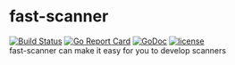 # fast-scanner
[![Build Status](https://travis-ci.org/For-ACGN/fast-scanner.svg?branch=master)](https://travis-ci.org/For-ACGN/fast-scanner)
[![Go Report Card](https://goreportcard.com/badge/github.com/For-ACGN/fast-scanner)](https://goreportcard.com/report/github.com/For-ACGN/fast-scanner)
[![GoDoc](https://godoc.org/github.com/For-ACGN/fast-scanner?status.svg)](http://godoc.org/github.com/For-ACGN/fast-scanner)
[![license](https://img.shields.io/github/license/For-ACGN/fast-scanner.svg)](https://github.com/For-ACGN/fast-scanner/blob/master/LICENSE)
\
fast-scanner can make it easy for you to develop scanners